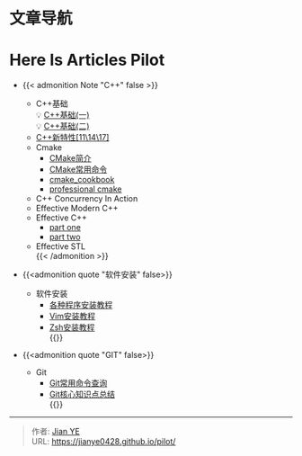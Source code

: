 # 文章导航


# Here Is Articles Pilot

- {{< admonition Note "C++" false >}}
  - C++基础<br>
  💡 [C++基础(一)](https://jianye0428.github.io/posts/basics_one/)</br>
  💡 [C++基础(二)](https://jianye0428.github.io/posts/basics_two/)</br>
   - [C++新特性[11\14\17]](https://jianye0428.github.io/posts/newfeature/)
  - Cmake<br>
    - [CMake简介](https://jianye0428.github.io/posts/cmake_introduction/)<br>
    - [CMake常用命令](https://jianye0428.github.io/posts/commandcollection/)<br>
    - [cmake_cookbook](https://www.bookstack.cn/read/CMake-Cookbook/content-chapter7-7.8-chinese.md)<br>
    - [professional cmake](https://crascit.com/wp-content/uploads/2024/01/ProfessionalCMake_17th_Edition_GettingStarted.pdf)<br>
  - C++ Concurrency In Action<br>
  - Effective Modern C++<br>
  - Effective C++<br>
    - [part one](https://jianye0428.github.io/posts/effective_cpp_part_one/)<br>
    - [part two](https://jianye0428.github.io/posts/effective_cpp_part_two/)<br>
  - Effective STL<br>
{{< /admonition >}}

- {{<admonition quote "软件安装" false>}}
  - 软件安装<br>
    - [各种程序安装教程](https://jianye0428.github.io/posts/softwareinstallation/)<br>
    - [Vim安装教程](https://jianye0428.github.io/posts/vim_installation/)<br>
    - [Zsh安装教程](https://jianye0428.github.io/posts/zsh_installation/)<br>
{{</admonition>}}

- {{<admonition quote "GIT" false>}}
  - Git<br>
    - [Git常用命令查询](https://jianye0428.github.io/posts/commandsheet/)<br>
    - [Git核心知识点总结](https://jianye0428.github.io/posts/gitnotes2/)<br>
{{</admonition>}}


---

> 作者: [Jian YE](https://github.com/jianye0428)  
> URL: https://jianye0428.github.io/pilot/  

